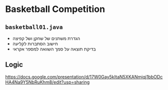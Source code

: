 # Basketball Competition

## `basketball01.java`

* הגדרת משתנים של שחקן ושל קפיצה
* חישוב הסתברות לקליעה
* בדיקת תוצאה על סמך השוואה למספר אקראי
## Logic
https://docs.google.com/presentation/d/17W0Gay5kItaN5XKANmjqj1bbODcHA4Na9Y5NbRuKhm8/edit?usp=sharing
